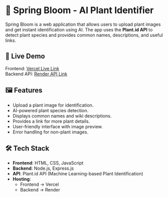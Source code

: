 # 🌱 Spring Bloom - AI Plant Identifier

Spring Bloom is a web application that allows users to upload plant images and get instant identification using AI. The app uses the **Plant.id API** to detect plant species and provides common names, descriptions, and useful links.

## 🚀 Live Demo
Frontend: [Vercel Live Link](https://spring-bloom-kappa.vercel.app)  
Backend API: [Render API Link](https://spring-bloom.onrender.com)



## 🖼️ Features
- Upload a plant image for identification.
- AI-powered plant species detection.
- Displays common names and wiki descriptions.
- Provides a link for more plant details.
- User-friendly interface with image preview.
- Error handling for non-plant images.



## 🛠️ Tech Stack
- **Frontend**: HTML, CSS, JavaScript
- **Backend**: Node.js, Express.js
- **API**: Plant.id API (Machine Learning-based Plant Identification)
- **Hosting**: 
  - Frontend → Vercel
  - Backend → Render




